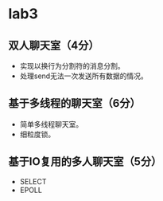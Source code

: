 # lab3

## 双人聊天室（4分）

* 实现以换行为分割符的消息分割。
* 处理send无法一次发送所有数据的情况。

## 基于多线程的聊天室（6分）

* 简单多线程聊天室。
* 细粒度锁。

## 基于IO复用的多人聊天室（5分）

* SELECT
* EPOLL
